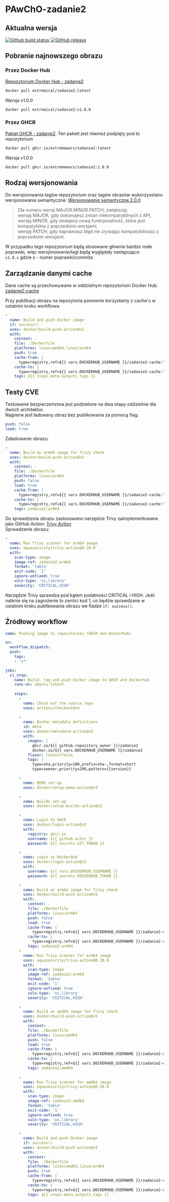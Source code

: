 # PAwChO-zadanie2

## Aktualna wersja

[![Github build status](https://github.com/Extremewars/PAwChO-zadanie2/actions/workflows/workflow.yml/badge.svg)](https://github.com/Extremewars/PAwChO-zadanie2/actions/workflows/workflow.yml)
[![GitHub release](https://img.shields.io/github/release/Extremewars/PAwChO-zadanie2.svg)](https://github.com/Extremewars/PAwChO-zadanie2/releases)

## Pobranie najnowszego obrazu

### Przez Docker Hub

[Repozytorium Docker Hub - zadanie2](https://hub.docker.com/repository/docker/extremical/zadanie2/general)
```bash
docker pull extremical/zadanie2:latest
```
Wersja v1.0.0  
```bash
docker pull extremical/zadanie2:v1.0.0
```

### Przez GHCR

[Pakiet GHCR - zadanie2](https://github.com/Extremewars/PAwChO-zadanie2/pkgs/container/zadanie2).
Ten pakiet jest również podpięty pod to repozytorium  
```bash
docker pull ghcr.io/extremewars/zadanie2:latest
```
Wersja v1.0.0  
```bash
docker pull ghcr.io/extremewars/zadanie2:1.0.0
```

## Rodzaj wersjonowania

Do wersjonowania tagów repozytorium oraz tagów obrazów wykorzysstano wersjonowanie semantyczne: [Wersjonowanie semantyczne 2.0.0](https://semver.org/lang/pl/spec/v2.0.0.html)  
  
> Dla numeru wersji MAJOR.MINOR.PATCH, zwiększaj:  
wersję MAJOR, gdy dokonujesz zmian niekompatybilnych z API,  
wersję MINOR, gdy dodajesz nową funkcjonalność, która jest kompatybilna z poprzednimi wersjami,  
wersję PATCH, gdy naprawiasz błąd nie zrywając kompatybilności z poprzednimi wersjami.  

W przypadku tego repozytorium będą stosowane głównie bardzo małe poprawki, więc wersjonowanie/tagi będą wyglądały następująco:  
```v1.0.x```
gdzie x - numer poprawki/commita

## Zarządzanie danymi cache

Dane cache są przechowywane w oddzielnym repozytorium Docker Hub:
[zadanie2-cache](https://hub.docker.com/repository/docker/extremical/zadanie2-cache/general)

Przy publikacji obrazu na repozytoria ponownie korzystamy z cache'u w ostatnim kroku workflowa:
```yml
-
  name: Build and push Docker image
  if: success()
  uses: docker/build-push-action@v5
  with:
    context: .
    file: ./Dockerfile
    platforms: linux/amd64,linux/arm64
    push: true
    cache-from: |
      type=registry,ref=${{ vars.DOCKERHUB_USERNAME }}/zadanie2-cache:latest
    cache-to: |
      type=registry,ref=${{ vars.DOCKERHUB_USERNAME }}/zadanie2-cache:latest,mode=max
    tags: ${{ steps.meta.outputs.tags }}
```

## Testy CVE

Testowanie bezpieczeństwa jest podzielone na dwa etapy oddzielnie dla dwóch architektur.  
Najpierw jest ładowany obraz bez publikowania za pomocą flag:
```yml
push: false
load: true
```

Załadowanie obrazu:
```yml
- 
  name: Build an arm64 image for Trivy check
  uses: docker/build-push-action@v5
  with:
    context: .
    file: ./Dockerfile
    platforms: linux/arm64
    push: false
    load: true
    cache-from: |
      type=registry,ref=${{ vars.DOCKERHUB_USERNAME }}/zadanie2-cache:latest
    cache-to: |
      type=registry,ref=${{ vars.DOCKERHUB_USERNAME }}/zadanie2-cache:latest,mode=max
    tags: zadanie2:arm64
```
Do sprawdzenia obrazu zastosowano narzędzie Trivy zaimplementowane jako GitHub Action: [Trivy Action](https://github.com/aquasecurity/trivy-action)  
Sprawdzenie obrazu:
```yml
-
  name: Run Trivy scanner for arm64 image
  uses: aquasecurity/trivy-action@0.28.0
  with:
    scan-type: image
    image-ref: zadanie2:arm64
    format: 'table'
    exit-code: '1'
    ignore-unfixed: true
    vuln-type: 'os,library'
    severity: 'CRITICAL,HIGH'
```
Narzędzie Trivy sprawdza pod kątem podatności CRITICAL i HIGH. Jeśli natknie się na zagrożenie to zwróci kod 1, 
co będzie sprawdzane w ostatnim kroku publikowania obrazu we fladze ```if: success()```.

## Źródłowy workflow

```yml
name: Pushing image to repositories (GHCR and Dockerhub)

on:
  workflow_dispatch:
  push:
    tags:
    - 'v*'

jobs:
  ci_step:
    name: Build, tag and push Docker image to GHCR and Dockerhub
    runs-on: ubuntu-latest
      
    steps:
      -
        name: Check out the source_repo
        uses: actions/checkout@v4
      
      - 
        name: Docker metadata definitions
        id: meta
        uses: docker/metadata-action@v5
        with:
          images: |
            ghcr.io/${{ github.repository_owner }}/zadanie2
            docker.io/${{ vars.DOCKERHUB_USERNAME }}/zadanie2
          flavor: latest=false
          tags: |
            type=sha,priority=100,prefix=sha-,format=short
            type=semver,priority=200,pattern={{version}}   

      - 
        name: QEMU set-up
        uses: docker/setup-qemu-action@v3

      - 
        name: Buildx set-up
        uses: docker/setup-buildx-action@v3

      - 
        name: Login to GHCR
        uses: docker/login-action@v3
        with:
          registry: ghcr.io
          username: ${{ github.actor }}
          password: ${{ secrets.GIT_TOKEN }}

      - 
        name: Login to DockerHub
        uses: docker/login-action@v3
        with:
          username: ${{ vars.DOCKERHUB_USERNAME }}
          password: ${{ secrets.DOCKERHUB_TOKEN }}

      - 
        name: Build an arm64 image for Trivy check
        uses: docker/build-push-action@v5
        with:
          context: .
          file: ./Dockerfile
          platforms: linux/arm64
          push: false
          load: true
          cache-from: |
            type=registry,ref=${{ vars.DOCKERHUB_USERNAME }}/zadanie2-cache:latest
          cache-to: |
            type=registry,ref=${{ vars.DOCKERHUB_USERNAME }}/zadanie2-cache:latest,mode=max
          tags: zadanie2:arm64
      -
        name: Run Trivy scanner for arm64 image
        uses: aquasecurity/trivy-action@0.28.0
        with:
          scan-type: image
          image-ref: zadanie2:arm64
          format: 'table'
          exit-code: '1'
          ignore-unfixed: true
          vuln-type: 'os,library'
          severity: 'CRITICAL,HIGH'

      - 
        name: Build an amd64 image for Trivy check
        uses: docker/build-push-action@v5
        with:
          context: .
          file: ./Dockerfile
          platforms: linux/amd64
          push: false
          load: true
          cache-from: |
            type=registry,ref=${{ vars.DOCKERHUB_USERNAME }}/zadanie2-cache:latest
          cache-to: |
            type=registry,ref=${{ vars.DOCKERHUB_USERNAME }}/zadanie2-cache:latest,mode=max
          tags: zadanie2:amd64
      
      -
        name: Run Trivy scanner for amd64 image
        uses: aquasecurity/trivy-action@0.28.0
        with:
          scan-type: image
          image-ref: zadanie2:amd64
          format: 'table'
          exit-code: '1'
          ignore-unfixed: true
          vuln-type: 'os,library'
          severity: 'CRITICAL,HIGH'

      -
        name: Build and push Docker image
        if: success()
        uses: docker/build-push-action@v5
        with:
          context: .
          file: ./Dockerfile
          platforms: linux/amd64,linux/arm64
          push: true
          cache-from: |
            type=registry,ref=${{ vars.DOCKERHUB_USERNAME }}/zadanie2-cache:latest
          cache-to: |
            type=registry,ref=${{ vars.DOCKERHUB_USERNAME }}/zadanie2-cache:latest,mode=max
          tags: ${{ steps.meta.outputs.tags }}
```
